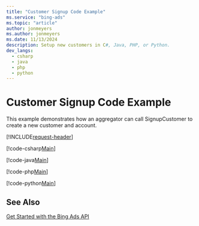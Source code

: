 ```yaml
---
title: "Customer Signup Code Example"
ms.service: "bing-ads"
ms.topic: "article"
author: jonmeyers
ms.author: jonmeyers
ms.date: 11/13/2024
description: Setup new customers in C#, Java, PHP, or Python.
dev_langs:
  - csharp
  - java
  - php
  - python
---
```

# Customer Signup Code Example
This example demonstrates how an aggregator can call SignupCustomer to create a new customer and account.

[!INCLUDE[request-header](./includes/code-tips.md)]

[!code-csharp[Main](../../../BingAds-dotNet-SDK/examples/BingAdsExamples/BingAdsExamplesLibrary/v13/CustomerSignup.cs)]

[!code-java[Main](../../../BingAds-Java-SDK/examples/BingAdsDesktopApp/src/main/java/com/microsoft/bingads/examples/v13/CustomerSignup.java)]

[!code-php[Main](../../../BingAds-PHP-SDK/samples/V13/CustomerSignup.php)]

[!code-python[Main](../../../BingAds-Python-SDK/examples/v13/customer_signup.py)]

## See Also
[Get Started with the Bing Ads API](get-started.md)  
